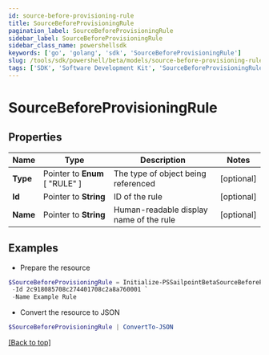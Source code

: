 ```yaml
---
id: source-before-provisioning-rule
title: SourceBeforeProvisioningRule
pagination_label: SourceBeforeProvisioningRule
sidebar_label: SourceBeforeProvisioningRule
sidebar_class_name: powershellsdk
keywords: ['go', 'golang', 'sdk', 'SourceBeforeProvisioningRule'] 
slug: /tools/sdk/powershell/beta/models/source-before-provisioning-rule
tags: ['SDK', 'Software Development Kit', 'SourceBeforeProvisioningRule']
---
```



# SourceBeforeProvisioningRule

## Properties

Name | Type | Description | Notes
------------ | ------------- | ------------- | -------------
**Type** |  Pointer to  **Enum** [  "RULE" ] | The type of object being referenced | [optional] 
**Id** |  Pointer to **String** | ID of the rule | [optional] 
**Name** |  Pointer to **String** | Human-readable display name of the rule | [optional] 

## Examples

- Prepare the resource
```powershell
$SourceBeforeProvisioningRule = Initialize-PSSailpointBetaSourceBeforeProvisioningRule  -Type RULE `
 -Id 2c918085708c274401708c2a8a760001 `
 -Name Example Rule
```

- Convert the resource to JSON
```powershell
$SourceBeforeProvisioningRule | ConvertTo-JSON
```


[[Back to top]](#) 

